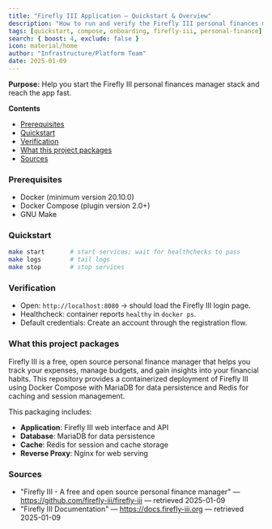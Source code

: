 ```yaml
---
title: "Firefly III Application — Quickstart & Overview"
description: "How to run and verify the Firefly III personal finances manager locally using Make + Compose."
tags: [quickstart, compose, onboarding, firefly-iii, personal-finance]
search: { boost: 4, exclude: false }
icon: material/home
author: "Infrastructure/Platform Team"
date: 2025-01-09
---
```


**Purpose:** Help you start the Firefly III personal finances manager stack and reach the app fast.

**Contents**
- [Prerequisites](#prerequisites)
- [Quickstart](#quickstart)
- [Verification](#verification)
- [What this project packages](#what-this-project-packages)
- [Sources](#sources)

### Prerequisites
- Docker (minimum version 20.10.0)
- Docker Compose (plugin version 2.0+)
- GNU Make

### Quickstart
```bash
make start       # start services; wait for healthchecks to pass
make logs        # tail logs
make stop        # stop services
```

### Verification

* Open: `http://localhost:8080` → should load the Firefly III login page.
* Healthcheck: container reports `healthy` in `docker ps`.
* Default credentials: Create an account through the registration flow.

### What this project packages

Firefly III is a free, open source personal finance manager that helps you track your expenses, manage budgets, and gain insights into your financial habits. This repository provides a containerized deployment of Firefly III using Docker Compose with MariaDB for data persistence and Redis for caching and session management.

This packaging includes:
- **Application**: Firefly III web interface and API
- **Database**: MariaDB for data persistence  
- **Cache**: Redis for session and cache storage
- **Reverse Proxy**: Nginx for web serving

### Sources

* "Firefly III - A free and open source personal finance manager" — https://github.com/firefly-iii/firefly-iii — retrieved 2025-01-09
* "Firefly III Documentation" — https://docs.firefly-iii.org — retrieved 2025-01-09

<!-- ai-docs-metadata
{
  "last_audit": "2025-01-09",
  "fingerprints": {
    "sources": {
      "https://github.com/firefly-iii/firefly-iii": "sha256:pending",
      "https://docs.firefly-iii.org": "sha256:pending"
    },
    "sections": {
      "quickstart": "sha256:pending",
      "verification": "sha256:pending"
    }
  }
}
-->